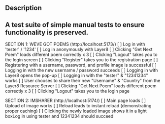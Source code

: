 ## Description


## A test suite of simple manual tests to ensure functionality is preserved.

SECTION 1: WEVE GOT POEMS (http://localhost:5173/)
[ ] Log in with 'tester' / '1234'
[ ] Log in anonymously with Layer8
[ ] Clicking "Get Next Poem" loads different poem correctly x 3
[ ] Clicking "Logout" takes you to the login screen
[ ] Clicking "Register" takes you to the registration page
[ ] Registering with a username, password, and profile image is successful
[ ] Logging in with the new username / password succeeds
[ ] Logging in with Layer8 opens the pop-up
[ ] Logging in with the "tester" & "12341234" works
[ ] User chooses to share their new "Username" & "Country" from the Layer8 Resource Server
[ ] Clicking "Get Next Poem" loads different poem correctly x 3
[ ] Clicking "Logout" takes you to the login page

SECTION 2: IMSHARER (http://localhost:5174/)
[ ] Main page loads
[ ] Upload of image works
[ ] Reload leads to instant reload (demonstrating proper caching)
[ ] Clicking the newly loaded image shows it in a light boxLog in using tester and 12341234 should succeed
